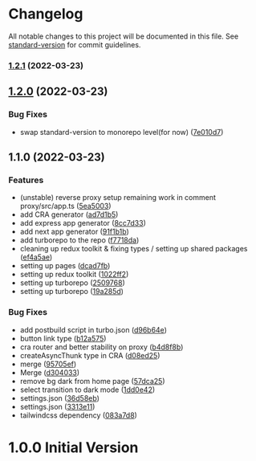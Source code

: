 # Changelog

All notable changes to this project will be documented in this file. See [standard-version](https://github.com/conventional-changelog/standard-version) for commit guidelines.

### [1.2.1](https://gitlab.com/eDonec/tools/boilerplate/compare/v1.2.0...v1.2.1) (2022-03-23)

## [1.2.0](https://gitlab.com/eDonec/tools/boilerplate/compare/v1.1.0...v1.2.0) (2022-03-23)


### Bug Fixes

* swap standard-version to monorepo level(for now) ([7e010d7](https://gitlab.com/eDonec/tools/boilerplate/commit/7e010d7fbe95b74e85ce204723c5ebefa2e7c56d))

## 1.1.0 (2022-03-23)

### Features

- (unstable) reverse proxy setup remaining work in comment proxy/src/app.ts ([5ea5003](https://gitlab.com/eDonec/tools/boilerplate/commit/5ea500367a99fb52c27c4578b552f2417712d2ca))
- add CRA generator ([ad7d1b5](https://gitlab.com/eDonec/tools/boilerplate/commit/ad7d1b59eafede4d9a2d2b247714b00e8feec2b5))
- add express app generator ([8cc7d33](https://gitlab.com/eDonec/tools/boilerplate/commit/8cc7d336f089000c3c6c691f59d9a30f2080b0de))
- add next app generator ([91f1b1b](https://gitlab.com/eDonec/tools/boilerplate/commit/91f1b1ba28f2c048f328d1f9e5262df2e79bccdd))
- add turborepo to the repo ([f7718da](https://gitlab.com/eDonec/tools/boilerplate/commit/f7718da99ac33da76efdcdc4edae255887484bd3))
- cleaning up redux toolkit & fixing types / setting up shared packages ([ef4a5ae](https://gitlab.com/eDonec/tools/boilerplate/commit/ef4a5ae6306ae67d35ac02b1d19a39f9f68ba870))
- setting up pages ([dcad7fb](https://gitlab.com/eDonec/tools/boilerplate/commit/dcad7fbe6baa3fdec1ebfeca8ed6527a10ce3e88))
- setting up redux toolkit ([1022ff2](https://gitlab.com/eDonec/tools/boilerplate/commit/1022ff272eb9d5336451a6461aaf2201e8ed9fed))
- setting up turborepo ([2509768](https://gitlab.com/eDonec/tools/boilerplate/commit/250976818d4e5c2dd06722d981921407670744a7))
- setting up turborepo ([19a285d](https://gitlab.com/eDonec/tools/boilerplate/commit/19a285dc63da65e1ff17933a921f60d0dcb18b24))

### Bug Fixes

- add postbuild script in turbo.json ([d96b64e](https://gitlab.com/eDonec/tools/boilerplate/commit/d96b64eacfdfe26db151d195fdcfccf52052c020))
- button link type ([b12a575](https://gitlab.com/eDonec/tools/boilerplate/commit/b12a5757ba50e8e1c7754d8b38008a49c0232752))
- cra router and better stability on proxy ([b4d8f8b](https://gitlab.com/eDonec/tools/boilerplate/commit/b4d8f8bddb7826a9888f4b754a37e10e71080d4f))
- createAsyncThunk type in CRA ([d08ed25](https://gitlab.com/eDonec/tools/boilerplate/commit/d08ed2526ef862601a3dbc9d94c1b3bde94073cf))
- merge ([95705ef](https://gitlab.com/eDonec/tools/boilerplate/commit/95705eff9541dc58a807a6bf1de9c2f70f695eab))
- Merge ([d304033](https://gitlab.com/eDonec/tools/boilerplate/commit/d304033ec2d6eb9ad083e71c0c64b47d39cab281))
- remove bg dark from home page ([57dca25](https://gitlab.com/eDonec/tools/boilerplate/commit/57dca258ec41499552314c3f88ec6f5cd236c36b))
- select transition to dark mode ([1dd0e42](https://gitlab.com/eDonec/tools/boilerplate/commit/1dd0e428f500301b9fa3fc726d228bb8ef8781a7))
- settings.json ([36d58eb](https://gitlab.com/eDonec/tools/boilerplate/commit/36d58ebd7e185d0bcf1806f8079b8138bcd9854f))
- settings.json ([3313e11](https://gitlab.com/eDonec/tools/boilerplate/commit/3313e110706b7b27cabbbfd90858df7a9a6c39c9))
- tailwindcss dependency ([083a7d8](https://gitlab.com/eDonec/tools/boilerplate/commit/083a7d82418fdc91074623ce546c4875eef5d51e))

# 1.0.0 Initial Version

